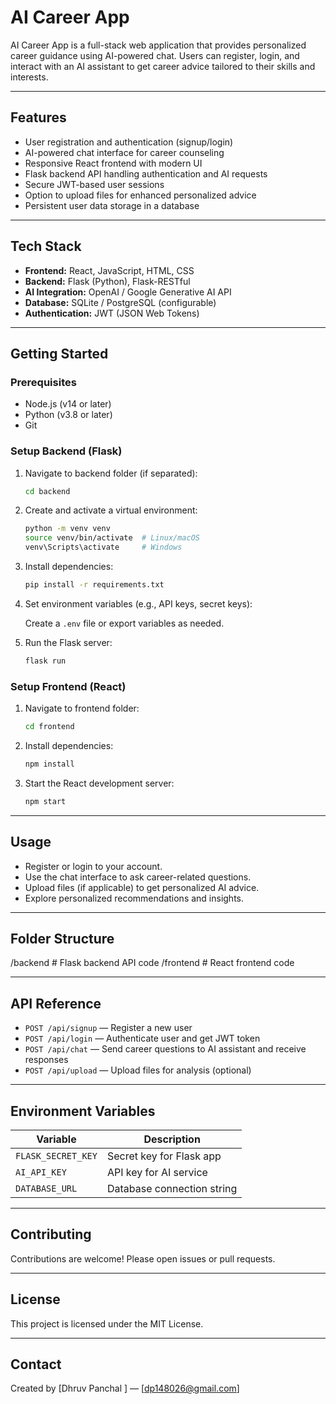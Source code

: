 # AI Career App

AI Career App is a full-stack web application that provides personalized career guidance using AI-powered chat. Users can register, login, and interact with an AI assistant to get career advice tailored to their skills and interests.

---

## Features

- User registration and authentication (signup/login)
- AI-powered chat interface for career counseling
- Responsive React frontend with modern UI
- Flask backend API handling authentication and AI requests
- Secure JWT-based user sessions
- Option to upload files for enhanced personalized advice
- Persistent user data storage in a database

---

## Tech Stack

- **Frontend:** React, JavaScript, HTML, CSS
- **Backend:** Flask (Python), Flask-RESTful
- **AI Integration:** OpenAI / Google Generative AI API
- **Database:** SQLite / PostgreSQL (configurable)
- **Authentication:** JWT (JSON Web Tokens)

---

## Getting Started

### Prerequisites

- Node.js (v14 or later)
- Python (v3.8 or later)
- Git

### Setup Backend (Flask)

1. Navigate to backend folder (if separated):

    ```bash
    cd backend
    ```

2. Create and activate a virtual environment:

    ```bash
    python -m venv venv
    source venv/bin/activate  # Linux/macOS
    venv\Scripts\activate     # Windows
    ```

3. Install dependencies:

    ```bash
    pip install -r requirements.txt
    ```

4. Set environment variables (e.g., API keys, secret keys):

    Create a `.env` file or export variables as needed.

5. Run the Flask server:

    ```bash
    flask run
    ```

### Setup Frontend (React)

1. Navigate to frontend folder:

    ```bash
    cd frontend
    ```

2. Install dependencies:

    ```bash
    npm install
    ```

3. Start the React development server:

    ```bash
    npm start
    ```

---

## Usage

- Register or login to your account.
- Use the chat interface to ask career-related questions.
- Upload files (if applicable) to get personalized AI advice.
- Explore personalized recommendations and insights.

---

## Folder Structure
/backend # Flask backend API code
/frontend # React frontend code


---

## API Reference

- `POST /api/signup` — Register a new user
- `POST /api/login` — Authenticate user and get JWT token
- `POST /api/chat` — Send career questions to AI assistant and receive responses
- `POST /api/upload` — Upload files for analysis (optional)

---

## Environment Variables

| Variable             | Description                      |
|----------------------|--------------------------------|
| `FLASK_SECRET_KEY`   | Secret key for Flask app        |
| `AI_API_KEY`         | API key for AI service          |
| `DATABASE_URL`       | Database connection string      |

---

## Contributing

Contributions are welcome! Please open issues or pull requests.

---

## License

This project is licensed under the MIT License.

---

## Contact

Created by [Dhruv Panchal ] — [dp148026@gmail.com]

